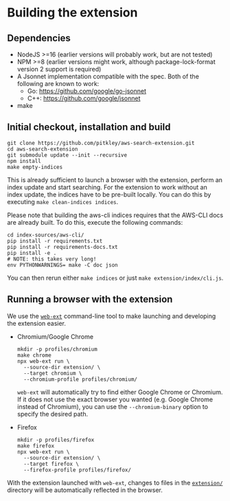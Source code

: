 # Building the extension

## Dependencies

* NodeJS >=16 (earlier versions will probably work, but are not tested)
* NPM >=8 (earlier versions might work, although package-lock-format version 2 support is required)
* A Jsonnet implementation compatible with the spec. Both of the following are known to work:
    * Go: <https://github.com/google/go-jsonnet>
    * C++: <https://github.com/google/jsonnet>
* make

## Initial checkout, installation and build

```shell
git clone https://github.com/pitkley/aws-search-extension.git
cd aws-search-extension
git submodule update --init --recursive
npm install
make empty-indices
```

This is already sufficient to launch a browser with the extension, perform an index update and start searching.
For the extension to work without an index update, the indices have to be pre-built locally.
You can do this by executing `make clean-indices indices`.

Please note that building the aws-cli indices requires that the AWS-CLI docs are already built.
To do this, execute the following commands:

```shell
cd index-sources/aws-cli/
pip install -r requirements.txt
pip install -r requirements-docs.txt
pip install -e .
# NOTE: this takes very long!
env PYTHONWARNINGS= make -C doc json
```

You can then rerun either `make indices` or just `make extension/index/cli.js`.

## Running a browser with the extension

We use the [`web-ext`](https://github.com/mozilla/web-ext/) command-line tool to make launching and developing the
extension easier.

* Chromium/Google Chrome

    ```shell
    mkdir -p profiles/chromium
    make chrome
    npx web-ext run \
      --source-dir extension/ \
      --target chromium \
      --chromium-profile profiles/chromium/
    ```
  
    `web-ext` will automatically try to find either Google Chrome or Chromium.
    If it does not use the exact browser you wanted (e.g. Google Chrome instead of Chromium), you can use the `--chromium-binary` option to specify the desired path.

* Firefox

    ```shell
    mkdir -p profiles/firefox
    make firefox
    npx web-ext run \
      --source-dir extension/ \
      --target firefox \
      --firefox-profile profiles/firefox/
    ```

With the extension launched with `web-ext`, changes to files in the [`extension/`](extension/) directory will be automatically reflected in the browser.

